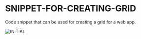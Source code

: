 # SNIPPET-FOR-CREATING-GRID

Code snippet that can be used for creating a grid for a web app.

![INITIAL](https://github.com/anferebu/PIXEL-ART/blob/master/Initial.jpg)
